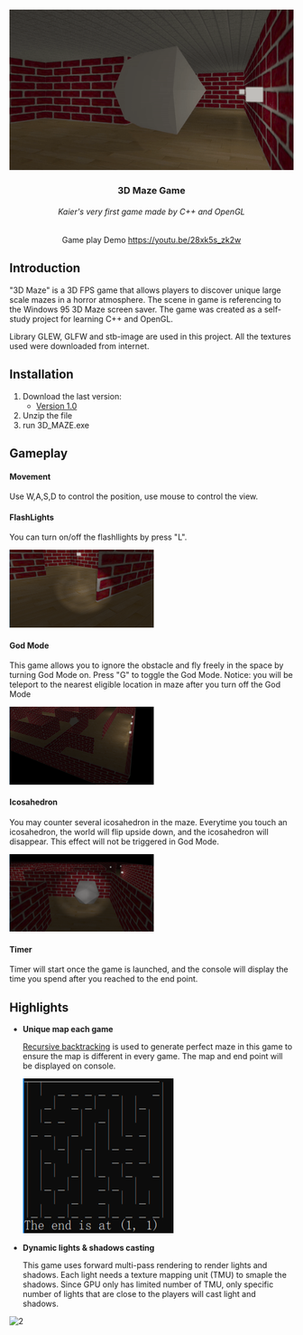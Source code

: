 <br>

<div align="center">

![1](1.gif)

<h3>3D Maze Game</h3>

<h6 padding="-30px">Kaier's very first game made by C++ and OpenGL</h6>

Game play Demo https://youtu.be/28xk5s_zk2w
</div>

## Introduction

"3D Maze" is a 3D FPS game that allows players to discover unique large scale mazes in a horror atmosphere. The scene in game is referencing to the Windows 95 3D Maze screen saver. The game was created as a self-study project for learning C++ and OpenGL.

Library GLEW, GLFW and stb-image are used in this project. All the textures used were downloaded from internet.

## Installation

1. Download the last version:
   - [Version 1.0](https://drive.google.com/uc?export=download&id=1a9GvrxTeiOnKzkMFf9_kUNPvA1CtX7y4)
2. Unzip the file
3. run 3D_MAZE.exe

## Gameplay

#### Movement

Use W,A,S,D to control the position, use mouse to control the view.

#### FlashLights

You can turn on/off the flashllights by press "L".

<img src="1.png" alt="1" style="zoom: 25%;" />

#### God Mode

This game allows you to ignore the obstacle and fly freely in the space by turning God Mode on. Press "G" to toggle the God Mode. Notice: you will be teleport to the nearest eligible location in maze after you turn off the God Mode

<img src="2.png" alt="2" style="zoom:25%;" />

#### Icosahedron

You may counter several icosahedron in the maze. Everytime you touch an icosahedron, the world will flip upside down, and the icosahedron will disappear. This effect will not be triggered in God Mode.

<img src="3.png" alt="3" style="zoom:25%;" />

#### Timer

Timer will start once the game is launched, and the console will display the time you spend after you reached to the end point.

## Highlights

- **Unique map each game**

  [Recursive backtracking](http://weblog.jamisbuck.org/2010/12/27/maze-generation-recursive-backtracking) is used to generate perfect maze in this game to ensure the map is different in every game. The map and end point will be displayed on console.

  ![4](4.png)

- **Dynamic lights & shadows casting**

  This game uses forward multi-pass rendering to render lights and shadows. Each light needs a texture mapping unit (TMU) to smaple the shadows. Since GPU only has limited number of TMU, only specific number of lights that are close to the players will cast light and shadows.

<img src="2.gif" alt="2"  />
